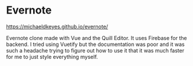 # Evernote

https://michaeldkeyes.github.io/evernote/

Evernote clone made with Vue and the Quill Editor. It uses Firebase for the backend. I tried using Vuetify but the documentation was poor and it was such a headache trying to figure out how to use it that it was much faster for me to just style everything myself.
